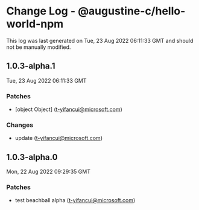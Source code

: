 # Change Log - @augustine-c/hello-world-npm

This log was last generated on Tue, 23 Aug 2022 06:11:33 GMT and should not be manually modified.

<!-- Start content -->

## 1.0.3-alpha.1

Tue, 23 Aug 2022 06:11:33 GMT

### Patches

- [object Object] (t-yifancui@microsoft.com)

### Changes

- update (t-yifancui@microsoft.com)

## 1.0.3-alpha.0

Mon, 22 Aug 2022 09:29:35 GMT

### Patches

- test beachball alpha (t-yifancui@microsoft.com)
